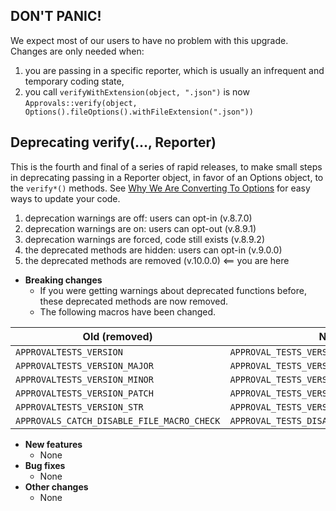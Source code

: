 ## DON'T PANIC!

We expect most of our users to have no problem with this upgrade. Changes are only needed when:

 1. you are passing in a specific reporter, which is usually an infrequent and temporary coding state,
 2. you call `verifyWithExtension(object, ".json")` is now  
    `Approvals::verify(object, Options().fileOptions().withFileExtension(".json"))`


## Deprecating verify(..., Reporter)

This is the fourth and final of a series of rapid releases, to make small steps in deprecating passing in a Reporter object, in favor of an Options object, to the `verify*()` methods. See [Why We Are Converting To Options](/doc/explanations/WhyWeAreConvertingToOptions.md#top) for easy ways to update your code.

1. deprecation warnings are off: users can opt-in (v.8.7.0)
1. deprecation warnings are on: users can opt-out (v.8.9.1)
1. deprecation warnings are forced, code still exists (v.8.9.2)
1. the deprecated methods are hidden: users can opt-in (v.9.0.0)
1. the deprecated methods are removed (v.10.0.0)  <== you are here

* **Breaking changes**
    * If you were getting warnings about deprecated functions before, these deprecated methods are now removed.
    * The following macros have been changed.

| Old (removed)                              | New                                       |
| ------------------------------------------ | ----------------------------------------- |
| `APPROVALTESTS_VERSION`                    | `APPROVAL_TESTS_VERSION`                  |
| `APPROVALTESTS_VERSION_MAJOR`              | `APPROVAL_TESTS_VERSION_MAJOR`            |
| `APPROVALTESTS_VERSION_MINOR`              | `APPROVAL_TESTS_VERSION_MINOR`            |
| `APPROVALTESTS_VERSION_PATCH`              | `APPROVAL_TESTS_VERSION_PATCH`            |
| `APPROVALTESTS_VERSION_STR`                | `APPROVAL_TESTS_VERSION_STR`              |
| `APPROVALS_CATCH_DISABLE_FILE_MACRO_CHECK` | `APPROVAL_TESTS_DISABLE_FILE_MACRO_CHECK` |

* **New features**
    * None
* **Bug fixes**
    * None
* **Other changes**
    * None


